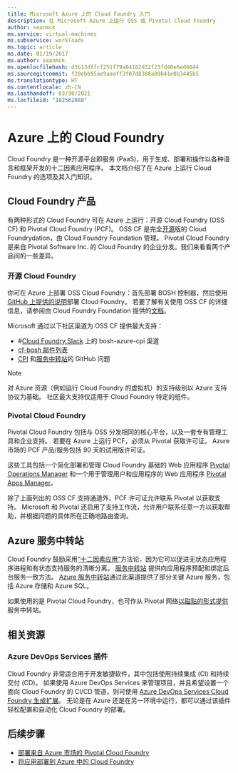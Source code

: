 ```yaml
---
title: Microsoft Azure 上的 Cloud Foundry 入门
description: 在 Microsoft Azure 上运行 OSS 或 Pivotal Cloud Foundry
author: seanmck
ms.service: virtual-machines
ms.subservice: workloads
ms.topic: article
ms.date: 01/19/2017
ms.author: seanmck
ms.openlocfilehash: d3b13dffcf251f79a04182d32f23fd40e6ed6044
ms.sourcegitcommit: f28ebb95ae9aaaff3f87d8388a09b41e0b3445b5
ms.translationtype: HT
ms.contentlocale: zh-CN
ms.lasthandoff: 03/30/2021
ms.locfileid: "102562888"
---
```

# <a name="cloud-foundry-on-azure"></a>Azure 上的 Cloud Foundry

Cloud Foundry 是一种开源平台即服务 (PaaS)，用于生成、部署和操作以各种语言和框架开发的十二因素应用程序。 本文档介绍了在 Azure 上运行 Cloud Foundry 的选项及其入门知识。

## <a name="cloud-foundry-offerings"></a>Cloud Foundry 产品

有两种形式的 Cloud Foundry 可在 Azure 上运行：开源 Cloud Foundry (OSS CF) 和 Pivotal Cloud Foundry (PCF)。 OSS CF 是完全[开源](https://github.com/cloudfoundry)版的 Cloud Foundrydation，由 Cloud Foundry Foundation 管理。 Pivotal Cloud Foundry 是来自 Pivotal Software Inc. 的 Cloud Foundry 的企业分发。我们来看看两个产品间的一些差异。

### <a name="open-source-cloud-foundry"></a>开源 Cloud Foundry

你可在 Azure 上部署 OSS Cloud Foundry：首先部署 BOSH 控制器，然后使用 [GitHub 上提供的说明](https://github.com/cloudfoundry-incubator/bosh-azure-cpi-release/blob/master/docs/guidance.md)部署 Cloud Foundry。 若要了解有关使用 OSS CF 的详细信息，请参阅由 Cloud Foundry Foundation 提供的[文档](https://docs.cloudfoundry.org/)。

Microsoft 通过以下社区渠道为 OSS CF 提供最大支持：

- #<a name="bosh-azure-cpi-channel-on-cloud-foundry-slack"></a>[Cloud Foundry Slack](https://slack.cloudfoundry.org/) 上的 bosh-azure-cpi 渠道
- [cf-bosh 邮件列表](https://lists.cloudfoundry.org/pipermail/cf-bosh)
- [CPI](https://github.com/cloudfoundry-incubator/bosh-azure-cpi-release/issues) 和[服务中转站](https://github.com/Azure/meta-azure-service-broker/issues)的 GitHub 问题

>[!NOTE]
> 对 Azure 资源（例如运行 Cloud Foundry 的虚拟机）的支持级别以 Azure 支持协议为基础。 社区最大支持仅适用于 Cloud Foundry 特定的组件。

### <a name="pivotal-cloud-foundry"></a>Pivotal Cloud Foundry

Pivotal Cloud Foundry 包括与 OSS 分发相同的核心平台，以及一套专有管理工具和企业支持。 若要在 Azure 上运行 PCF，必须从 Pivotal 获取许可证。 Azure 市场的 PCF 产品/服务包括 90 天的试用版许可证。

这些工具包括一个简化部署和管理 Cloud Foundry 基础的 Web 应用程序 [Pivotal Operations Manager](https://docs.pivotal.io/pivotalcf/customizing/) 和一个用于管理用户和应用程序的 Web 应用程序 [Pivotal Apps Manager](https://docs.pivotal.io/pivotalcf/console/)。

除了上面列出的 OSS CF 支持通道外，PCF 许可证允许联系 Pivotal 以获取支持。 Microsoft 和 Pivotal 还启用了支持工作流，允许用户联系任意一方以获取帮助，并根据问题的具体所在正确地路由查询。

## <a name="azure-service-broker"></a>Azure 服务中转站

Cloud Foundry 鼓励采用[“十二因素应用”](https://12factor.net/)方法论，因为它可以促进无状态应用程序进程和有状态支持服务的清晰分离。 [服务中转站](https://docs.cloudfoundry.org/services/api.html) 提供向应用程序预配和绑定后台服务一致方法。 [Azure 服务中转站](https://github.com/Azure/meta-azure-service-broker)通过此渠道提供了部分关键 Azure 服务，包括 Azure 存储和 Azure SQL。

如果使用的是 Pivotal Cloud Foundry，也可作从 Pivotal 网络[以磁贴的形式提供](https://docs.pivotal.io/azure-sb/installing.html)服务中转站。

## <a name="related-resources"></a>相关资源

### <a name="azure-devops-services-plugin"></a>Azure DevOps Services 插件

Cloud Foundry 非常适合用于开发敏捷软件，其中包括使用持续集成 (CI) 和持续交付 (CD)。 如果使用 Azure DevOps Services 来管理项目，并且希望设置一个面向 Cloud Foundry 的 CI/CD 管道，则可使用 [Azure DevOps Services Cloud Foundry 生成扩展](https://marketplace.visualstudio.com/items?itemName=ms-vsts.cloud-foundry-build-extension)。 无论是在 Azure 还是在另一环境中运行，都可以通过该插件轻松配置和自动化 Cloud Foundry 的部署。

## <a name="next-steps"></a>后续步骤

- [部署来自 Azure 市场的 Pivotal Cloud Foundry](https://azuremarketplace.microsoft.com/marketplace/apps/pivotal.pivotal-cloud-foundry)
- [将应用部署到 Azure 中的 Cloud Foundry](./cloudfoundry-deploy-your-first-app.md)
